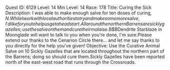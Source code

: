 Quest ID: 6129
Level: 14
Min Level: 14
Race: 178
Title: Curing the Sick
Description: I was able to make enough salve for ten doses of curing, $N.While I work with local authorities to try and make some more salve, I'd like for you to help us get a head start.All around the northern Barrens are sickly gazelles; use the salve on them and cure their malaise.$B$BDendrite Starblaze in Moonglade will want to talk to you when you're done, I'm sure.Please extend our thanks to the Cenarion Circle there... and let me say thanks to you directly for the help you've given!
Objective: Use the Curative Animal Salve on 10 Sickly Gazelles that are located throughout the northern part of the Barrens; doing so should cure them.Sickly Gazelles have been reported north of the east-west road that runs through the Crossroads.
